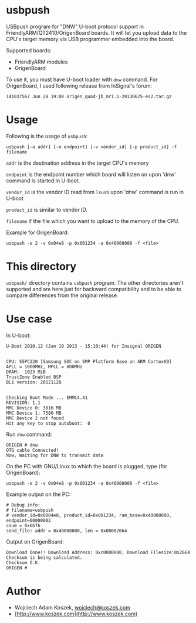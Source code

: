 usbpush
=======

USBpush program for "DNW" U-boot protocol support in
FriendlyARM/QT2410/OrigenBoard boards. It will let you upload data to the
CPU's target memory via USB programmer embedded into the board.

Supported boards:
- FriendlyARM modules
- OrigenBoard

To use it, you must have U-boot loader with `dnw` command. For OrigenBoard,
I used following release from InSignal's forum:

	141037562 Jun 28 19:08 origen_quad-jb_mr1.1-20130625-es2.tar.gz

Usage
=====

Following is the usage of `usbpush`:

	usbpush [-a addr] [-e endpoint] [-v vendor_id] [-p product_id] -f filename

`addr` is the destination address in the target CPU's memory

`endpoint` is the endpoint number which board will listen on upon 'dnw'
command is started in U-boot.

`vendor_id` is the vendor ID read from `lsusb` upon 'dnw' command is run in
U-boot

`product_id` is similar to vendor ID.

`filename` if the file which you want to upload to the memory of the CPU.

Example for OrigenBoard:

	usbpush -e 2 -v 0x04e8 -p 0x001234 -a 0x40008000 -f <file>

This directory
==============

`usbpush/` directory contains `usbpush` program. The other directories
aren't supported and are here just for backward compatibility and to be able
to compare differences from the original release.

Use case
========

In U-boot:

	U-Boot 2010.12 (Jan 10 2013 - 15:10:44) for Insignal ORIGEN


	CPU: S5PC220 [Samsung SOC on SMP Platform Base on ARM CortexA9]
	APLL = 1000MHz, MPLL = 800MHz
	DRAM:  1023 MiB
	TrustZone Enabled BSP
	BL1 version: 20121128


	Checking Boot Mode ... EMMC4.41
	REVISION: 1.1
	MMC Device 0: 3816 MB
	MMC Device 1: 7580 MB
	MMC Device 2 not found
	Hit any key to stop autoboot:  0 

Run `dnw` command:

	ORIGEN # dnw
	OTG cable Connected!
	Now, Waiting for DNW to transmit data

On the PC with GNU/Linux to which the board is plugged, type (for
OrigenBoard):

	usbpush -e 2 -v 0x04e8 -p 0x001234 -a 0x40008000 -f <file>

Example output on the PC:

	# Debug info:
	# filename=usbpush
	# vendor_id=0x0004e8, product_id=0x001234, ram_base=0x40008000,
	endpoint=00000002
	csum = 0x66f6
	send_file: addr = 0x40008000, len = 0x00002664

Output on OrigenBoard:

	Download Done!! Download Address: 0xc0000000, Download Filesize:0x2664
	Checksum is being calculated.
	Checksum O.K.
	ORIGEN # 

# Author

- Wojciech Adam Koszek, [wojciech@koszek.com](mailto:wojciech@koszek.com)
- [http://www.koszek.com](http://www.koszek.com)

